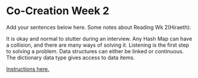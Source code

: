 # Co-Creation Week 2

Add your sentences below here.
Some notes about Reading Wk 2(Hiraeth):

It is okay and normal to stutter during an interview.
Any Hash Map can have a collision, and there are many ways of solving it.
Listening is the first step to solving a problem.
Data structures can either be linked or continuous.
The dictionary data type gives access to data items.

[Instructions here.](https://github.com/TheEvergreenStateCollege/upper-division-cs/blob/main/dsa-23au/notes/docs/week-01/2023-09-28.md#practice-markdown-co-creation)
